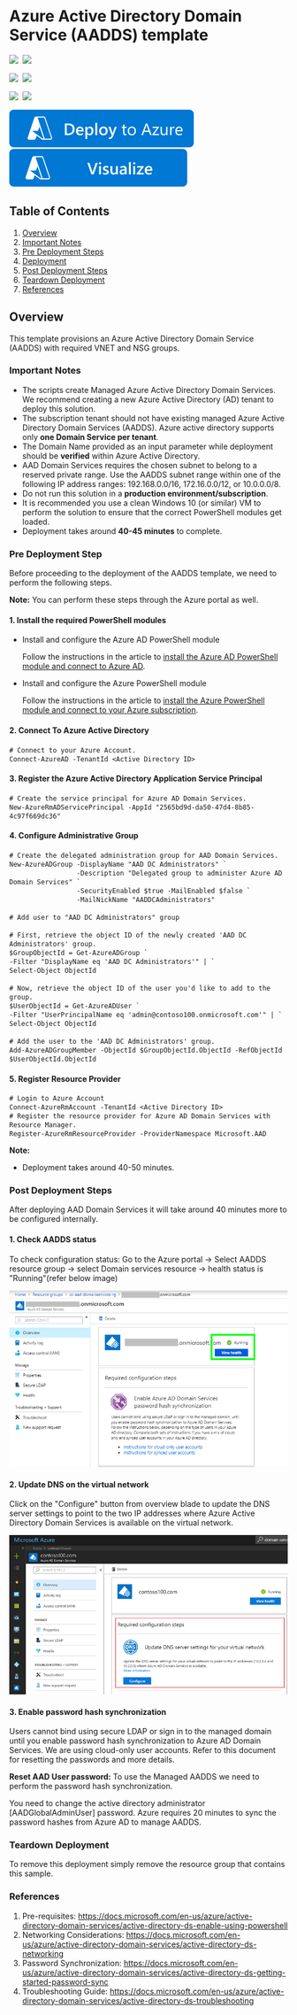 # Azure Active Directory Domain Service (AADDS) template

<IMG SRC="https://azurequickstartsservice.blob.core.windows.net/badges/101-AAD-DomainServices/PublicLastTestDate.svg" />&nbsp;
<IMG SRC="https://azurequickstartsservice.blob.core.windows.net/badges/101-AAD-DomainServices/PublicDeployment.svg" />&nbsp;

<IMG SRC="https://azurequickstartsservice.blob.core.windows.net/badges/101-AAD-DomainServices/FairfaxLastTestDate.svg" />&nbsp;
<IMG SRC="https://azurequickstartsservice.blob.core.windows.net/badges/101-AAD-DomainServices/FairfaxDeployment.svg" />&nbsp;

<IMG SRC="https://azurequickstartsservice.blob.core.windows.net/badges/101-AAD-DomainServices/BestPracticeResult.svg" />&nbsp;
<IMG SRC="https://azurequickstartsservice.blob.core.windows.net/badges/101-AAD-DomainServices/CredScanResult.svg" />&nbsp;

<a href="https://portal.azure.com/#create/Microsoft.Template/uri/https%3A%2F%2Fraw.githubusercontent.com%2FAzure%2Fazure-quickstart-templates%2Fmaster%2F101-AAD-DomainServices%2Fazuredeploy.json" target="_blank">
    <img src="https://raw.githubusercontent.com/Azure/azure-quickstart-templates/master/1-CONTRIBUTION-GUIDE/images/deploytoazure.svg"/> 
</a>

<a href="http://armviz.io/#/?load=https%3A%2F%2Fraw.githubusercontent.com%2FAzure%2Fazure-quickstart-templates%2Fmaster%2F101-AAD-DomainServices%2Fazuredeploy.json" target="_blank">
    <img src="https://raw.githubusercontent.com/Azure/azure-quickstart-templates/master/1-CONTRIBUTION-GUIDE/images/visualizebutton.svg"/> 
</a>

## Table of Contents

1. [Overview](#overview)
2. [Important Notes](#importantnotes)
3. [Pre Deployment Steps](#predeployment)
4. [Deployment](#deployment)
5. [Post Deployment Steps](#postdeployment)
6. [Teardown Deployment](#teardown)
7. [References](#references)

<a name="overview"></a>

## Overview
This template provisions an Azure Active Directory Domain Service (AADDS) with required VNET and NSG groups.

<a name="importantnotes"></a>

### Important Notes

* The scripts create Managed Azure Active Directory Domain Services. We recommend creating a new Azure Active Directory (AD) tenant to deploy this solution.
* The subscription tenant should not have existing managed Azure Active Directory Domain Services (AADDS). Azure active directory supports only **one Domain Service per tenant**.
* The Domain Name provided as an input parameter while deployment should be **verified** within Azure Active Directory.
* AAD Domain Services requires the chosen subnet to belong to a reserved private range. Use the AADDS subnet range within one of the following IP address ranges: 192.168.0.0/16, 172.16.0.0/12, or 10.0.0.0/8.
* Do not run this solution in a **production environment/subscription**.
* It is recommended you use a clean Windows 10 (or similar) VM to perform the solution to ensure that the correct PowerShell modules get loaded.
* Deployment takes around **40-45 minutes** to complete.

<a name="predeployment"></a>

### Pre Deployment Step

Before proceeding to the deployment of the AADDS template, we need to perform the following steps.

**Note:** You can perform these steps through the Azure portal as well.

#### 1. Install the required PowerShell modules

* Install and configure the Azure AD PowerShell module

    Follow the instructions in the article to [install the Azure AD PowerShell module and connect to Azure AD](https://docs.microsoft.com/powershell/azure/active-directory/install-adv2?toc=%2fazure%2factive-directory-domain-services%2ftoc.json).

* Install and configure the Azure PowerShell module

    Follow the instructions in the article to [install the Azure PowerShell module and connect to your Azure subscription](https://docs.microsoft.com/powershell/azure/install-azurerm-ps?toc=%2fazure%2factive-directory-domain-services%2ftoc.json).

#### 2. Connect To Azure Active Directory

    # Connect to your Azure Account.
    Connect-AzureAD -TenantId <Active Directory ID>

#### 3. Register the Azure Active Directory Application Service Principal

    # Create the service principal for Azure AD Domain Services.
    New-AzureRmADServicePrincipal -AppId "2565bd9d-da50-47d4-8b85-4c97f669dc36"

#### 4. Configure Administrative Group

    # Create the delegated administration group for AAD Domain Services.
    New-AzureADGroup -DisplayName "AAD DC Administrators" `
                     -Description "Delegated group to administer Azure AD Domain Services" `
                     -SecurityEnabled $true -MailEnabled $false `
                     -MailNickName "AADDCAdministrators"

    # Add user to "AAD DC Administrators" group

    # First, retrieve the object ID of the newly created 'AAD DC Administrators' group.
    $GroupObjectId = Get-AzureADGroup `
    -Filter "DisplayName eq 'AAD DC Administrators'" | `
    Select-Object ObjectId

    # Now, retrieve the object ID of the user you'd like to add to the group.
    $UserObjectId = Get-AzureADUser `
    -Filter "UserPrincipalName eq 'admin@contoso100.onmicrosoft.com'" | `
    Select-Object ObjectId

    # Add the user to the 'AAD DC Administrators' group.
    Add-AzureADGroupMember -ObjectId $GroupObjectId.ObjectId -RefObjectId $UserObjectId.ObjectId

#### 5. Register Resource Provider

    # Login to Azure Account
    Connect-AzureRmAccount -TenantId <Active Directory ID>
    # Register the resource provider for Azure AD Domain Services with Resource Manager.
    Register-AzureRmResourceProvider -ProviderNamespace Microsoft.AAD

<a name="deployment"></a>

<p></p>

**Note:** 
* Deployment takes around 40-50 minutes.

<a name="postdeployment"></a>

### Post Deployment Steps

After deploying AAD Domain Services it will take around 40 minutes more to be configured internally.

#### 1. Check AADDS status
To check configuration status:
Go to the Azure portal -> Select AADDS resource group -> select Domain services resource -> health status is "Running"(refer below image)

![](images/aaddsstatus.png)

#### 2. Update DNS on the virtual network

Click on the "Configure" button from overview blade to update the DNS server settings to point to the two IP addresses where Azure Active Directory Domain Services is available on the virtual network.

![](images/dnsupdate.png)

#### 3. Enable password hash synchronization

Users cannot bind using secure LDAP or sign in to the managed domain until you enable password hash synchronization to Azure AD Domain Services. We are using cloud-only user accounts. Refer to this document for resetting the passwords and more details.

**Reset AAD User password:** To use the Managed AADDS we need to perform the password hash synchronization.

You need to change the active directory administrator [AADGlobalAdminUser] password. Azure requires 20 minutes to sync the password hashes from Azure AD to manage AADDS.

<a name="teardown"></a>

### Teardown Deployment
To remove this deployment simply remove the resource group that contains this sample. 
    
<a name="references"></a>

### References
1. Pre-requisites: https://docs.microsoft.com/en-us/azure/active-directory-domain-services/active-directory-ds-enable-using-powershell
2. Networking Considerations: https://docs.microsoft.com/en-us/azure/active-directory-domain-services/active-directory-ds-networking
3. Password Synchronization: https://docs.microsoft.com/en-us/azure/active-directory-domain-services/active-directory-ds-getting-started-password-sync
4. Troubleshooting Guide: https://docs.microsoft.com/en-us/azure/active-directory-domain-services/active-directory-ds-troubleshooting

